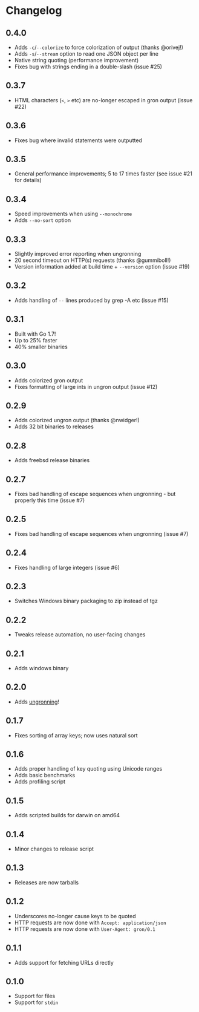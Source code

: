 # Changelog

## 0.4.0
- Adds `-c`/`--colorize` to force colorization of output (thanks @orivej!)
- Adds `-s`/`--stream` option to read one JSON object per line
- Native string quoting (performance improvement)
- Fixes bug with strings ending in a double-slash (issue #25)

## 0.3.7
- HTML characters (`<`, `>` etc) are no-longer escaped in gron output (issue #22)

## 0.3.6
- Fixes bug where invalid statements were outputted

## 0.3.5
- General performance improvements; 5 to 17 times faster (see issue #21 for details)

## 0.3.4
- Speed improvements when using `--monochrome`
- Adds `--no-sort` option

## 0.3.3
- Slightly improved error reporting when ungronning
- 20 second timeout on HTTP(s) requests (thanks @gummiboll!)
- Version information added at build time + `--version` option (issue #19)

## 0.3.2
- Adds handling of `--` lines produced by grep -A etc (issue #15)

## 0.3.1
- Built with Go 1.7!
- Up to 25% faster
- 40% smaller binaries

## 0.3.0
- Adds colorized gron output
- Fixes formatting of large ints in ungron output (issue #12)

## 0.2.9
- Adds colorized ungron output (thanks @nwidger!)
- Adds 32 bit binaries to releases

## 0.2.8
- Adds freebsd release binaries

## 0.2.7
- Fixes bad handling of escape sequences when ungronning - but properly this time (issue #7)

## 0.2.5
- Fixes bad handling of escape sequences when ungronning (issue #7)

## 0.2.4
- Fixes handling of large integers (issue #6)

## 0.2.3
- Switches Windows binary packaging to zip instead of tgz

## 0.2.2
- Tweaks release automation, no user-facing changes

## 0.2.1
- Adds windows binary

## 0.2.0
- Adds [ungronning](README.mkd#ungronning)!

## 0.1.7
- Fixes sorting of array keys; now uses natural sort

## 0.1.6
- Adds proper handling of key quoting using Unicode ranges
- Adds basic benchmarks
- Adds profiling script

## 0.1.5
- Adds scripted builds for darwin on amd64

## 0.1.4
- Minor changes to release script

## 0.1.3
- Releases are now tarballs

## 0.1.2
- Underscores no-longer cause keys to be quoted
- HTTP requests are now done with `Accept: application/json`
- HTTP requests are now done with `User-Agent: gron/0.1`

## 0.1.1
- Adds support for fetching URLs directly

## 0.1.0
- Support for files
- Support for `stdin`


